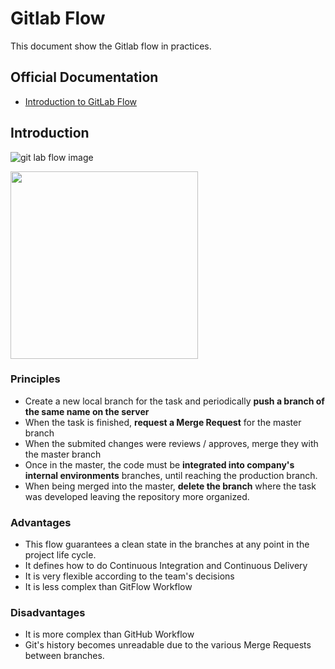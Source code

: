 # Gitlab Flow
This document show the Gitlab flow in practices.


## Official Documentation

- [Introduction to GitLab Flow](https://docs.gitlab.com/ee/topics/gitlab_flow.html)


## Introduction

![git lab flow image](https://github.com/jadsonjs/gitlab-flow/blob/master/images/gitlab_flow.png|width=300)

<img src="https://github.com/jadsonjs/gitlab-flow/blob/master/images/gitlab_flow.png" width=300 align=center>

### Principles

   - Create a new local branch for the task and periodically **push a branch of the same name on the server**
   - When the task is finished, **request a Merge Request** for the master branch
   - When the submited changes were reviews / approves, merge they with the master branch
   - Once in the master, the code must be **integrated into company's internal environments** branches, until reaching the production branch.
   - When being merged into the master, **delete the branch** where the task was developed leaving the repository more organized.

### Advantages

   - This flow guarantees a clean state in the branches at any point in the project life cycle.
   - It defines how to do Continuous Integration and Continuous Delivery
   - It is very flexible according to the team's decisions
   - It is less complex than GitFlow Workflow

### Disadvantages

   - It is more complex than GitHub Workflow
   - Git's history becomes unreadable due to the various Merge Requests between branches.